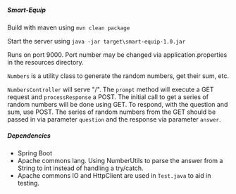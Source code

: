 ##### Smart-Equip
Build with maven using `mvn clean package`

Start the server using `java -jar target\smart-equip-1.0.jar`

Runs on port 9000. Port number may be changed via application.properties in the resources directory.


`Numbers` is a utility class to generate the random numbers, get their sum, etc.

`NumbersController` will serve "/". The `prompt` method will execute a GET request and `processResponse` a POST. The initial call to get a series of random numbers will be done using GET. To respond, with the question and sum, use POST. The series of random numbers from the GET should be passed in via parameter `question` and the response via parameter `answer`.


##### Dependencies
- Spring Boot
- Apache commons lang. Using NumberUtils to parse the answer from a String to int instead of handling a try/catch.
- Apache commons IO and HttpClient are used in `Test.java` to aid in testing.